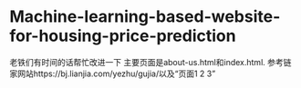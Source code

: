 # Machine-learning-based-website-for-housing-price-prediction
老铁们有时间的话帮忙改进一下
主要页面是about-us.html和index.html.
参考链家网站https://bj.lianjia.com/yezhu/gujia/以及“页面1 2 3”


